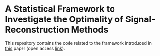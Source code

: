 # A Statistical Framework to Investigate the Optimality of Signal-Reconstruction Methods
This repository contains the code related to the framework introduced in [this](https://ieeexplore.ieee.org/abstract/document/10141672) paper (open access [link](https://arxiv.org/pdf/2203.09920.pdf)).
